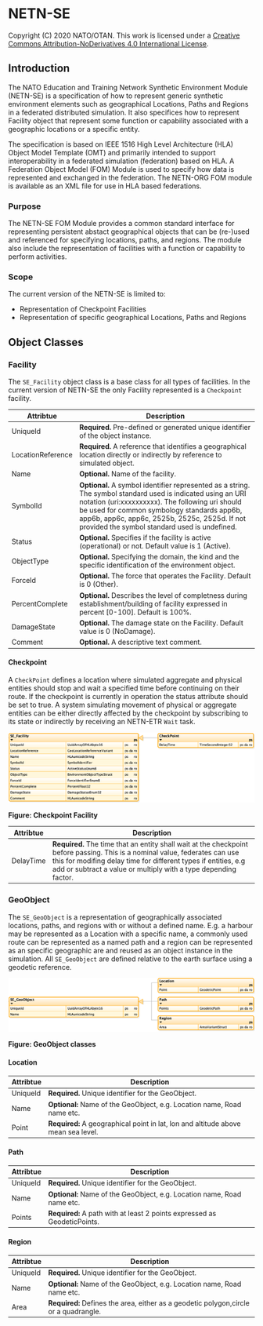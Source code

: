 # NETN-SE
Copyright (C) 2020 NATO/OTAN.
This work is licensed under a [Creative Commons Attribution-NoDerivatives 4.0 International License](LICENCE.md).

## Introduction

The NATO Education and Training Network Synthetic Environment Module (NETN-SE) is a specification of how to represent generic synthetic environment elements such as geographical Locations, Paths and Regions in a federated distributed simulation. It also specifices how to represent Facility object that represent some function or capability associated with a geographic locations or a specific entity.

The specification is based on IEEE 1516 High Level Architecture (HLA) Object Model Template (OMT) and primarily intended to support interoperability in a federated simulation (federation) based on HLA. A Federation Object Model (FOM) Module is used to specify how data is represented and exchanged in the federation. The NETN-ORG FOM module is available as an XML file for use in HLA based federations.

### Purpose

The NETN-SE FOM Module provides a common standard interface for representing persistent abstact geographical objects that can be (re-)used and referenced for specifying locations, paths, and regions. The module also include the representation of facilities with a function or capability to perform activities.

### Scope

The current version of the NETN-SE is limited to:

- Representation of Checkpoint Facilities
- Representation of specific geographical Locations, Paths and Regions

## Object Classes

### Facility

The `SE_Facility` object class is a base class for all types of facilities. In the current version of NETN-SE the only Facility represented is a `Checkpoint` facility.

|Attribtue|Description|
|---|---|
|UniqueId|**Required.** Pre-defined or generated unique identifier of the object instance.|
|LocationReference|**Required.** A reference that identifies a geographical location directly or indirectly by reference to simulated object.|
|Name|**Optional.** Name of the facility.|
|SymbolId|**Optional.** A symbol identifier represented as a string. The symbol standard used is indicated using an URI notation (uri:xxxxxxxxxx). The following uri should be used for common symbology standards app6b, app6b, app6c, app6c, 2525b, 2525c, 2525d. If not provided the symbol standard used is undefined.|
|Status|**Optional.** Specifies if the facility is active (operational) or not. Default value is 1 (Active).|
|ObjectType|**Optional.** Specifying the domain, the kind and the specific identification of the environment object.|
|ForceId|**Optional.** The force that operates the Facility. Default is 0 (Other).|
|PercentComplete|**Optional.** Describes the level of completness during establishment/building of facility expressed in percent [0-100]. Default is 100%.|
|DamageState|**Optional.** The damage state on the Facility. Default value is 0 (NoDamage).|
|Comment|**Optional.** A descriptive text comment.|

#### Checkpoint

A `CheckPoint` defines a location where simulated aggregate and physical entities should stop and wait a specified time before continuing on their route.
If the checkpoint is currently in operation the status attribute should be set to true. A system simulating movement of physical or aggregate entities can be either directly affected by the checkpoint by subscribing to its state or indirectly by receiving an NETN-ETR `Wait` task.  

<img src=./images/se-checkpoint.png>

**Figure: Checkpoint Facility**

|Attribtue|Description|
|---|---|
|DelayTime|**Required.** The time that an entity shall wait at the checkpoint before passing. This is a nominal value, federates can use this for modifing delay time for different types if entities, e.g add or subtract a value or multiply with a type depending factor.|


### GeoObject

The `SE_GeoObject` is a representation of geographically associated locations, paths, and regions with or without a defined name. E.g. a harbour may be represented as a Location with a specific name, a commonly used route can be represented as a named path and a region can be represented as an specific geographic are and reused as an object instance in the simulation. All `SE_GeoObject` are defined relative to the earth surface using a geodetic reference.

<img src=./images/se-objectclasses.png>

**Figure: GeoObject classes**

#### Location
|Attribtue|Description|
|---|---|
|UniqueId|**Required.** Unique identifier for the GeoObject.|
|Name|**Optional:** Name of the GeoObject, e.g. Location name, Road name etc.|
|Point|**Required:** A geographical point in lat, lon and altitude above mean sea level.|


#### Path
|Attribtue|Description|
|---|---|
|UniqueId|**Required.** Unique identifier for the GeoObject.|
|Name|**Optional:** Name of the GeoObject, e.g. Location name, Road name etc.|
|Points|**Required:** A path with at least 2 points expressed as GeodeticPoints.|

#### Region
|Attribtue|Description|
|---|---|
|UniqueId|**Required.** Unique identifier for the GeoObject.|
|Name|**Optional:** Name of the GeoObject, e.g. Location name, Road name etc.|
|Area|**Required:** Defines the area, either as a geodetic polygon,circle or a quadrangle.|





